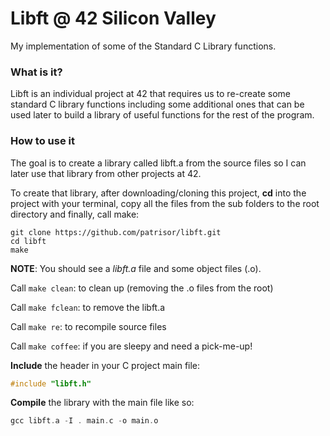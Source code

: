 # Libft @ 42 Silicon Valley
My implementation of some of the Standard C Library functions.
### What is it?
Libft is an individual project at 42 that requires us to re-create 
some standard C library functions including some additional ones that 
can be used later to build a library of useful functions for the rest 
of the program.
### How to use it
The goal is to create a library called libft.a from the source files
so I can later use that library from other projects at 42.

To create that library, after downloading/cloning this project, **cd** 
into the project with your terminal, copy all the files 
from the sub folders to the root directory and finally, call make:

	git clone https://github.com/patrisor/libft.git
	cd libft
	make

**NOTE**: You should see a *libft.a* file and some object files (.o).

Call `make clean`: to clean up (removing the .o files from the root)

Call `make fclean`: to remove the libft.a 

Call `make re`: to recompile source files

Call `make coffee`: if you are sleepy and need a pick-me-up!

**Include** the header in your C project main file:
```c
#include "libft.h"
```

**Compile** the library with the main file like so:
```c
gcc libft.a -I . main.c -o main.o
```
